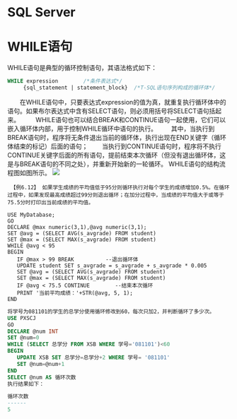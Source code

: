 # SQL Server

# WHILE语句

WHILE语句是典型的循环控制语句，其语法格式如下：

```sql
WHILE expression		/*条件表达式*/
     {sql_statement | statement_block}  /*T-SQL语句序列构成的循环体*/
```

 

　　在WHILE语句中，只要表达式expression的值为真，就重复执行循环体中的语句。如果布尔表达式中含有SELECT语句，则必须用括号将SELECT语句括起来。
　　 WHILE语句也可以结合BREAK和CONTINUE语句一起使用，它们可以嵌入循环体内部，用于控制WHILE循环中语句的执行。
　　其中，当执行到BREAK语句时，程序将无条件退出当前的循环体，执行出现在END关键字（循环体结束的标记）后面的语句；
　　当执行到CONTINUE语句时，程序将不执行CONTINUE关键字后面的所有语句，提前结束本次循环（但没有退出循环体，这是与BREAK语句的不同之处），并重新开始新的一轮循环。
WHILE语句的结构流程图如图所示。
![](https://cdn.jsdelivr.net/gh/ZanderZhao/img20/file/20200121224401.png)





```
 【例6.12】 如果学生成绩的平均值低于95分则循环执行对每个学生的成绩增加0.5%。在循环过程中，如果发现最高成绩超过99分则退出循环；在加分过程中，当成绩的平均值大于或等于75.5分时打印出当前成绩的平均值。

USE MyDatabase;
GO
DECLARE @max numeric(3,1),@avg numeric(3,1);
SET @avg = (SELECT AVG(s_avgrade) FROM student)
SET @max = (SELECT MAX(s_avgrade) FROM student)
WHILE @avg < 95
BEGIN
   IF @max > 99 BREAK          --退出循环体
   UPDATE student SET s_avgrade = s_avgrade + s_avgrade * 0.005
   SET @avg = (SELECT AVG(s_avgrade) FROM student)
   SET @max = (SELECT MAX(s_avgrade) FROM student)   
   IF @avg < 75.5 CONTINUE        --结束本次循环
   PRINT '当前平均成绩：'+STR(@avg, 5, 1);  
END
```

 ```sql
 将学号为081101的学生的总学分使用循环修改到60，每次只加2，并判断循环了多少次。
USE PXSCJ
GO
DECLARE @num INT
SET @num=0
WHILE (SELECT 总学分 FROM XSB WHERE 学号='081101')<60
BEGIN
	UPDATE XSB SET 总学分=总学分+2 WHERE 学号= '081101'
	SET @num=@num+1
END
SELECT @num AS 循环次数
执行结果如下：

循环次数
------
5
 ```























